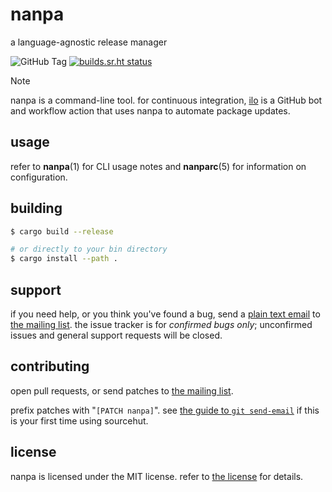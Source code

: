 # nanpa
a language-agnostic release manager

![GitHub Tag](https://img.shields.io/github/v/tag/nbsp/nanpa?sort=date) [![builds.sr.ht status](https://builds.sr.ht/~nbsp/nanpa/commits/master.svg)](https://builds.sr.ht/~nbsp/nanpa/commits/master?)

> [!NOTE]
> nanpa is a command-line tool. for continuous integration, [ilo](https://github.com/nbsp/ilo)
> is a GitHub bot and workflow action that uses nanpa to automate package updates.

## usage

refer to **nanpa**(1) for CLI usage notes and **nanparc**(5) for information on configuration.

## building
```sh
$ cargo build --release

# or directly to your bin directory
$ cargo install --path .
```

## support
if you need help, or you think you've found a bug, send a [plain text 
email](https://useplaintext.email) to [the mailing list](mailto:~nbsp/public-inbox@lists.sr.ht).
the issue tracker is for *confirmed bugs only*; unconfirmed issues and general support requests will
be closed.

## contributing
open pull requests, or send patches to [the mailing list](https://lists.sr.ht/~nbsp/public-inbox).

prefix patches with "`[PATCH nanpa]`". see [the guide to `git send-email`](https://git-send-email.io)
if this is your first time using sourcehut.

## license
nanpa is licensed under the MIT license. refer to [the license](LICENSE) for details.
